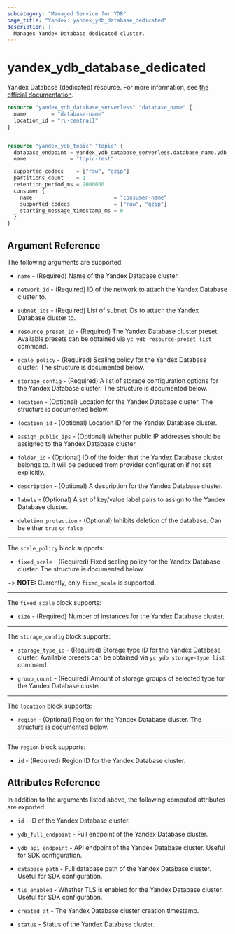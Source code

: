```yaml
---
subcategory: "Managed Service for YDB"
page_title: "Yandex: yandex_ydb_database_dedicated"
description: |-
  Manages Yandex Database dedicated cluster.
---
```



# yandex_ydb_database_dedicated




Yandex Database (dedicated) resource. For more information, see [the official documentation](https://cloud.yandex.com/en/docs/ydb/concepts/serverless_and_dedicated).

```terraform
resource "yandex_ydb_database_serverless" "database_name" {
  name        = "database-name"
  location_id = "ru-central1"
}


resource "yandex_ydb_topic" "topic" {
  database_endpoint = yandex_ydb_database_serverless.database_name.ydb_full_endpoint
  name              = "topic-test"

  supported_codecs    = ["raw", "gzip"]
  partitions_count    = 1
  retention_period_ms = 2000000
  consumer {
    name                          = "consumer-name"
    supported_codecs              = ["raw", "gzip"]
    starting_message_timestamp_ms = 0
  }
}
```

## Argument Reference

The following arguments are supported:

* `name` - (Required) Name of the Yandex Database cluster.

* `network_id` - (Required) ID of the network to attach the Yandex Database cluster to.

* `subnet_ids` - (Required) List of subnet IDs to attach the Yandex Database cluster to.

* `resource_preset_id` - (Required) The Yandex Database cluster preset. Available presets can be obtained via `yc ydb resource-preset list` command.

* `scale_policy` - (Required) Scaling policy for the Yandex Database cluster. The structure is documented below.

* `storage_config` - (Required) A list of storage configuration options for the Yandex Database cluster. The structure is documented below.

* `location` - (Optional) Location for the Yandex Database cluster. The structure is documented below.

* `location_id` - (Optional) Location ID for the Yandex Database cluster.

* `assign_public_ips` - (Optional) Whether public IP addresses should be assigned to the Yandex Database cluster.

* `folder_id` - (Optional) ID of the folder that the Yandex Database cluster belongs to. It will be deduced from provider configuration if not set explicitly.

* `description` - (Optional) A description for the Yandex Database cluster.

* `labels` - (Optional) A set of key/value label pairs to assign to the Yandex Database cluster.

* `deletion_protection` - (Optional) Inhibits deletion of the database. Can be either `true` or `false`

---

The `scale_policy` block supports:

* `fixed_scale` - (Required) Fixed scaling policy for the Yandex Database cluster. The structure is documented below.

~> **NOTE:** Currently, only `fixed_scale` is supported.

---

The `fixed_scale` block supports:

* `size` - (Required) Number of instances for the Yandex Database cluster.

---

The `storage_config` block supports:

* `storage_type_id` - (Required) Storage type ID for the Yandex Database cluster. Available presets can be obtained via `yc ydb storage-type list` command.

* `group_count` - (Required) Amount of storage groups of selected type for the Yandex Database cluster.

---

The `location` block supports:

* `region` - (Optional) Region for the Yandex Database cluster. The structure is documented below.

---

The `region` block supports:

* `id` - (Required) Region ID for the Yandex Database cluster.

## Attributes Reference

In addition to the arguments listed above, the following computed attributes are exported:

* `id` - ID of the Yandex Database cluster.

* `ydb_full_endpoint` - Full endpoint of the Yandex Database cluster.

* `ydb_api_endpoint` - API endpoint of the Yandex Database cluster. Useful for SDK configuration.

* `database_path` - Full database path of the Yandex Database cluster. Useful for SDK configuration.

* `tls_enabled` - Whether TLS is enabled for the Yandex Database cluster. Useful for SDK configuration.

* `created_at` - The Yandex Database cluster creation timestamp.

* `status` - Status of the Yandex Database cluster.
